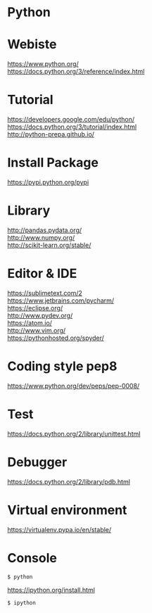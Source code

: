 # Python

# Webiste

https://www.python.org/  
https://docs.python.org/3/reference/index.html  

# Tutorial

https://developers.google.com/edu/python/  
https://docs.python.org/3/tutorial/index.html  
http://python-prepa.github.io/  

# Install Package

https://pypi.python.org/pypi  

# Library

http://pandas.pydata.org/  
http://www.numpy.org/  
http://scikit-learn.org/stable/  

# Editor & IDE

https://sublimetext.com/2  
https://www.jetbrains.com/pycharm/  
https://eclipse.org/  
http://www.pydev.org/  
https://atom.io/  
http://www.vim.org/  
https://pythonhosted.org/spyder/  

# Coding style pep8

https://www.python.org/dev/peps/pep-0008/  

# Test

https://docs.python.org/2/library/unittest.html  

# Debugger

https://docs.python.org/2/library/pdb.html  

# Virtual environment

https://virtualenv.pypa.io/en/stable/

# Console

~~~
$ python
~~~

https://ipython.org/install.html  

~~~
$ ipython
~~~


